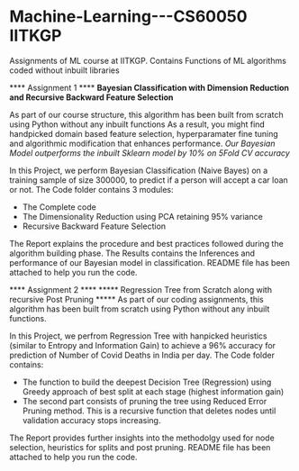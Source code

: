 # Machine-Learning---CS60050 IITKGP
Assignments of ML course at IITKGP. Contains Functions of ML algorithms coded without inbuilt libraries






**** Assignment 1 ****
**Bayesian Classification with Dimension Reduction and Recursive Backward Feature Selection**

As part of our course structure, this algorithm has been built from scratch using Python without any inbuilt functions
As a result, you might find handpicked domain based feature selection, hyperparamater fine tuning and algorithmic modification that enhances performance.
*Our Bayesian Model outperforms the inbuilt Sklearn model by 10% on 5Fold CV accuracy*

In this Project, we perform Bayesian Classification (Naive Bayes) on a training sample of size 300000, to predict if a person will accept a car loan or not.
The Code folder contains 3 modules:
- The Complete code
- The Dimensionality Reduction using PCA retaining 95% variance
- Recursive Backward Feature Selection

The Report explains the procedure and best practices followed during the algorithm building phase.
The Results contains the Inferences and performance of our Bayesian model in classification.
README file has been attached to help you run the code.

**** Assignment 2 ****
***** Regression Tree from Scratch along with recursive Post Pruning *****
As part of our coding assignments, this algorithm has been built from scratch using Python without any inbuilt functions.

In this Project, we perfrom Regression Tree with hanpicked heuristics (similar to Entropy and Information Gain) to achieve a 96% accuracy for prediction of Number of Covid Deaths in India per day.
The Code folder contains:
 - The function to build the deepest Decision Tree (Regression) using Greedy approach of best split at each stage (highest information gain)
 - The second part consists of pruning the tree using Reduced Error Pruning method. This is a recursive function that deletes nodes until validation accuracy stops increasing.
 
 The Report provides further insights into the methodolgy used for node selection, heuristics for splits and post pruning. 
 README file has been attached to help you run the code.






